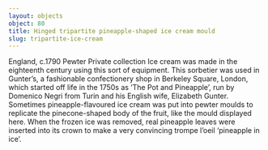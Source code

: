 ```yaml
---
layout: objects
object: 80
title: Hinged tripartite pineapple-shaped ice cream mould
slug: tripartite-ice-cream
---
```

England, c.1790  Pewter  Private collection  Ice cream was made in the eighteenth century using this sort of equipment. This sorbetier was used in Gunter’s, a fashionable confectionery shop in Berkeley Square, London, which started off life in the 1750s as ‘The Pot and Pineapple’, run by Domenico  Negri from Turin and his English wife, Elizabeth  Gunter. Sometimes pineapple-flavoured ice cream was put into pewter moulds to replicate the pinecone-shaped body of the fruit, like the mould displayed here. When the frozen ice was removed, real pineapple leaves were inserted into its crown to make a very convincing trompe l’oeil ‘pineapple in ice’.
